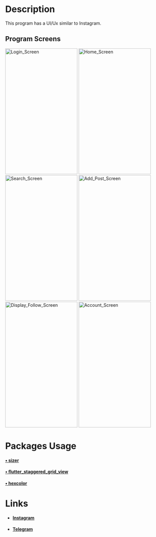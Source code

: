 <h1>Description</h1>
<p>This program has a UI/Ux similar to Instagram.</p>
<h2>Program Screens</h1>
<p>
<img src="https://github.com/HosseinMohammadiii/Instagram_Clone/assets/132124730/7bf366fa-5e7b-4f0d-b4d4-839fbb41e4af" alt="Login_Screen" width="230" height="400">
<img src="https://github.com/HosseinMohammadiii/Instagram_Clone/assets/132124730/95a6ed36-9488-478c-99fc-7e8e5962db73" alt="Home_Screen" width="230" height="400"">
<img src="https://github.com/HosseinMohammadiii/Instagram_Clone/assets/132124730/90efb7f7-6d0e-47b5-bdf7-101a413a7c09" alt="Search_Screen" width="230" height="400">
<img src="https://github.com/HosseinMohammadiii/Instagram_Clone/assets/132124730/2af610e7-eb4a-4ce0-9479-e4cc139cfb0c" alt="Add_Post_Screen" width="230" height="400">
<img src="https://github.com/HosseinMohammadiii/Instagram_Clone/assets/132124730/860cdd8f-fbf6-4166-9b1c-548e9892a066" alt="Display_Follow_Screen" width="230" height="400">
<img src="https://github.com/HosseinMohammadiii/Instagram_Clone/assets/132124730/073c1c18-bc15-4ba2-9146-8ed7154150ee" alt="Account_Screen" width="230" height="400">
</p>
<h1>Packages Usage</h1>
<h4><a href="https://pub.dev/packages/sizer">• sizer</a></h4>
<h4><a href="https://pub.dev/packages/flutter_staggered_grid_view">• flutter_staggered_grid_view</a></h4>
<h4><a href="https://pub.dev/packages/hexcolor">• hexcolor</a></h4>
<h1>Links</h1>
<!--<h4><a href="https://linkedin.com/in/hossein-mohammadi-287391274/">• Linkedin</a></h4>-->
<ul>
<li><h4><a href="https://instagram.com/hosseinmohammadi.dev">Instagram</a></h4></li>
<li><h4><a href="https://t.me/Hossein_M_20">Telegram</a></h4></li>
</ul>
